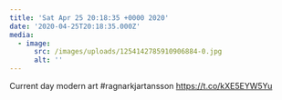 ```yaml
---
title: 'Sat Apr 25 20:18:35 +0000 2020'
date: '2020-04-25T20:18:35.000Z'
media:
  - image:
      src: /images/uploads/1254142785910906884-0.jpg
      alt: ''
---
```

Current day modern art #ragnarkjartansson https://t.co/kXE5EYW5Yu
